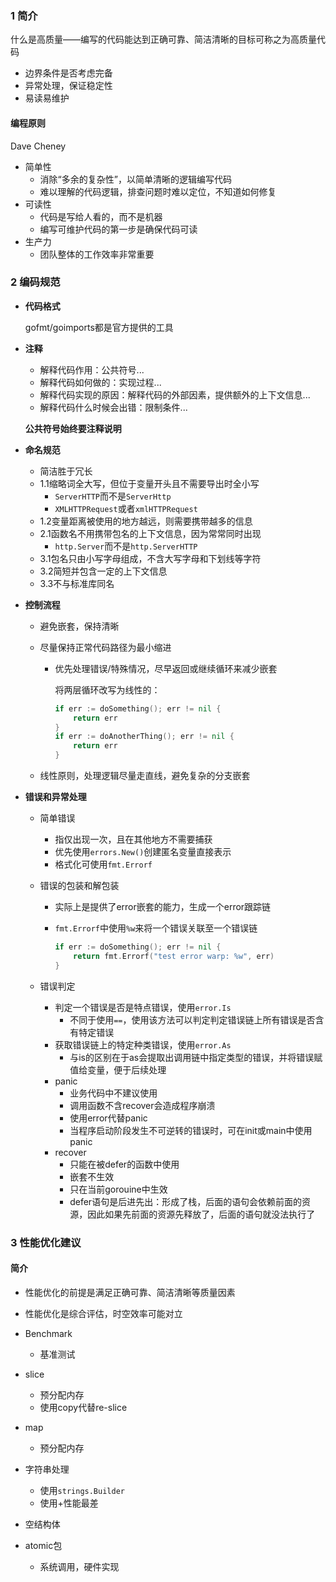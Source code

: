 ### 1 简介

什么是高质量——编写的代码能达到正确可靠、简洁清晰的目标可称之为高质量代码

- 边界条件是否考虑完备
- 异常处理，保证稳定性
- 易读易维护

#### 编程原则

Dave Cheney

- 简单性
    - 消除“多余的复杂性”，以简单清晰的逻辑编写代码
    - 难以理解的代码逻辑，排查问题时难以定位，不知道如何修复
- 可读性
    - 代码是写给人看的，而不是机器
    - 编写可维护代码的第一步是确保代码可读
- 生产力
    - 团队整体的工作效率非常重要

### 2 编码规范

- **代码格式**

  gofmt/goimports都是官方提供的工具

- **注释**

    - 解释代码作用：公共符号...
    - 解释代码如何做的：实现过程...
    - 解释代码实现的原因：解释代码的外部因素，提供额外的上下文信息...
    - 解释代码什么时候会出错：限制条件...

  **公共符号始终要注释说明**



- **命名规范**

    - 简洁胜于冗长
    - 1.1缩略词全大写，但位于变量开头且不需要导出时全小写
        - `ServerHTTP`而不是`ServerHttp`
        - `XMLHTTPRequest`或者`xmlHTTPRequest`
    - 1.2变量距离被使用的地方越远，则需要携带越多的信息
    - 2.1函数名不用携带包名的上下文信息，因为常常同时出现
        - `http.Server`而不是`http.ServerHTTP`
    - 3.1包名只由小写字母组成，不含大写字母和下划线等字符
    - 3.2简短并包含一定的上下文信息
    - 3.3不与标准库同名

- **控制流程**

    - 避免嵌套，保持清晰

    - 尽量保持正常代码路径为最小缩进

        - 优先处理错误/特殊情况，尽早返回或继续循环来减少嵌套

          将两层循环改写为线性的：

          ```go
          if err := doSomething(); err != nil {
              return err
          }
          if err := doAnotherThing(); err != nil {
              return err
          }
          ```

    - 线性原则，处理逻辑尽量走直线，避免复杂的分支嵌套


- **错误和异常处理**

    - 简单错误

        - 指仅出现一次，且在其他地方不需要捕获
        - 优先使用`errors.New()`创建匿名变量直接表示
        - 格式化可使用`fmt.Errorf`

    - 错误的包装和解包装

        - 实际上是提供了error嵌套的能力，生成一个error跟踪链

        - `fmt.Errorf`中使用`%w`来将一个错误关联至一个错误链

          ```go
          if err := doSomething(); err != nil {
              return fmt.Errorf("test error warp: %w", err)
          }
          ```

    - 错误判定

        - 判定一个错误是否是特点错误，使用`error.Is`
            - 不同于使用`==`，使用该方法可以判定判定错误链上所有错误是否含有特定错误
        - 获取错误链上的特定种类错误，使用`error.As`
            - 与is的区别在于as会提取出调用链中指定类型的错误，并将错误赋值给变量，便于后续处理
        - panic
            - 业务代码中不建议使用
            - 调用函数不含recover会造成程序崩溃
            - 使用error代替panic
            - 当程序启动阶段发生不可逆转的错误时，可在init或main中使用panic
        - recover
            - 只能在被defer的函数中使用
            - 嵌套不生效
            - 只在当前gorouine中生效
            - defer语句是后进先出：形成了栈，后面的语句会依赖前面的资源，因此如果先前面的资源先释放了，后面的语句就没法执行了

### 3 性能优化建议

#### 简介

- 性能优化的前提是满足正确可靠、简洁清晰等质量因素
- 性能优化是综合评估，时空效率可能对立





- Benchmark
    - 基准测试

- slice
    - 预分配内存
    - 使用copy代替re-slice
- map
    - 预分配内存
- 字符串处理
    - 使用`strings.Builder`
    - 使用+性能最差
- 空结构体
- atomic包
    - 系统调用，硬件实现
